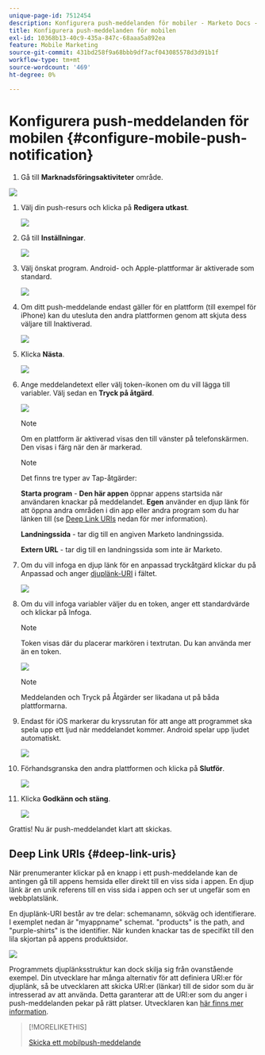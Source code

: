 ```yaml
---
unique-page-id: 7512454
description: Konfigurera push-meddelanden för mobiler - Marketo Docs - produktdokumentation
title: Konfigurera push-meddelanden för mobilen
exl-id: 10368b13-40c9-435a-847c-68aaa5a892ea
feature: Mobile Marketing
source-git-commit: 431bd258f9a68bbb9df7acf043085578d3d91b1f
workflow-type: tm+mt
source-wordcount: '469'
ht-degree: 0%

---
```


# Konfigurera push-meddelanden för mobilen {#configure-mobile-push-notification}

1. Gå till **Marknadsföringsaktiviteter** område.

![](assets/2fbf1ab6-2247-40c8-980d-be56b9d94890.png)

1. Välj din push-resurs och klicka på **Redigera utkast**.

   ![](assets/image2016-8-23-16-3a49-3a48.png)

1. Gå till **Inställningar**.

   ![](assets/image2016-8-23-16-3a51-3a56.png)

1. Välj önskat program. Android- och Apple-plattformar är aktiverade som standard.

   ![](assets/image2016-8-23-16-3a53-3a33.png)

1. Om ditt push-meddelande endast gäller för en plattform (till exempel för iPhone) kan du utesluta den andra plattformen genom att skjuta dess väljare till Inaktiverad.

   ![](assets/image2016-8-23-16-3a41-3a48.png)

1. Klicka **Nästa**.

   ![](assets/image2016-8-23-16-3a43-3a28.png)

1. Ange meddelandetext eller välj token-ikonen om du vill lägga till variabler. Välj sedan en **Tryck på åtgärd**.

   ![](assets/image2015-9-14-16-3a7-3a43.png)

   >[!NOTE]
   >
   >Om en plattform är aktiverad visas den till vänster på telefonskärmen. Den visas i färg när den är markerad.

   >[!NOTE]
   >
   >Det finns tre typer av Tap-åtgärder:
   >
   >**Starta program** - **Den här appen** öppnar appens startsida när användaren knackar på meddelandet. **Egen** använder en djup länk för att öppna andra områden i din app eller andra program som du har länken till (se [Deep Link URIs](#Deeplink) nedan för mer information).
   >
   >**Landningssida** - tar dig till en angiven Marketo landningssida.
   >
   >**Extern URL** - tar dig till en landningssida som inte är Marketo.

1. Om du vill infoga en djup länk för en anpassad tryckåtgärd klickar du på Anpassad och anger [djuplänk-URI](#Deeplink) i fältet.

   ![](assets/image2016-7-28-16-3a19-3a13.png)

1. Om du vill infoga variabler väljer du en token, anger ett standardvärde och klickar på Infoga.

   >[!NOTE]
   >
   >Token visas där du placerar markören i textrutan. Du kan använda mer än en token.

   ![](assets/image2015-8-10-14-3a48-3a52.png)

   >[!NOTE]
   >
   >Meddelanden och Tryck på Åtgärder ser likadana ut på båda plattformarna.

1. Endast för iOS markerar du kryssrutan för att ange att programmet ska spela upp ett ljud när meddelandet kommer. Android spelar upp ljudet automatiskt.

   ![](assets/ios-tap-and-notification-hand.png)

1. Förhandsgranska den andra plattformen och klicka på **Slutför**.

   ![](assets/image2015-9-14-16-3a12-3a34.png)

1. Klicka **Godkänn och stäng**.

   ![](assets/323dda12-0543-4558-8562-563eed5fa0e0.png)

Grattis! Nu är push-meddelandet klart att skickas.

## Deep Link URIs {#deep-link-uris}

När prenumeranter klickar på en knapp i ett push-meddelande kan de antingen gå till appens hemsida eller direkt till en viss sida i appen. En djup länk är en unik referens till en viss sida i appen och ser ut ungefär som en webbplatslänk.

En djuplänk-URI består av tre delar: schemanamn, sökväg och identifierare. I exemplet nedan är &quot;myappname&quot; schemat. &quot;products&quot; is the path, and &quot;purple-shirts&quot; is the identifier. När kunden knackar tas de specifikt till den lila skjortan på appens produktsidor.

![](assets/image2016-7-29-12-3a49-3a1.png)

Programmets djuplänksstruktur kan dock skilja sig från ovanstående exempel. Din utvecklare har många alternativ för att definiera URI:er för djuplänk, så be utvecklaren att skicka URI:er (länkar) till de sidor som du är intresserad av att använda. Detta garanterar att de URI:er som du anger i push-meddelanden pekar på rätt platser. Utvecklaren kan [här finns mer information](https://developers.marketo.com/mobile/enabling-deep-links-in-your-app/).

>[!MORELIKETHIS]
>
>[Skicka ett mobilpush-meddelande](/help/marketo/product-docs/mobile-marketing/push-notifications/send-a-mobile-push-notification.md)
